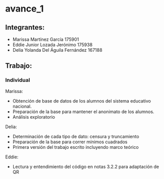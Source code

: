 # avance_1

## Integrantes:

* Marissa Martínez García 175901
* Eddie Junior Lozada Jerónimo 175938
* Delia Yolanda Del Águila Fernández 167188

## Trabajo: 

### Individual

Marissa: 
- Obtención de base de datos de los alumnos del sistema educativo nacional.
- Preparación de la base para mantener el anonimato de los alumnos.
- Análisis exploratorio

Delia:
- Determinación de cada tipo de dato: censura y truncamiento
- Preparación de la base para correr mínimos cuadrados
- Primera versión del trabajo escrito incluyendo marco teórico

Eddie:
- Lectura y entendimiento del código en notas 3.2.2 para adaptación de QR



